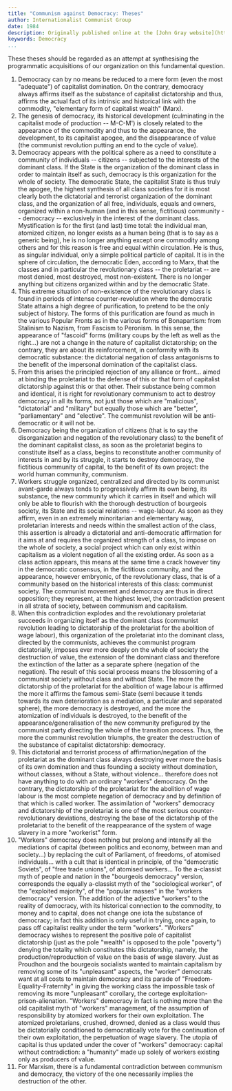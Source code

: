```yaml
---
title: "Communism against Democracy: Theses"
author: Internationalist Communist Group
date: 1984
description: Originally published online at the [John Gray website](https://oocities.org/~johngray/gcitheses.htm) with a note that "these theses were first published in February 1984 in issue 19 of Le Communiste the french language journal of the Internationalist Communist Group. This translation has not been made by them."
keywords: Democracy
...
```


These theses should be regarded as an attempt at synthesising the
programmatic acquisitions of our organization on this fundamental
question.

1. Democracy can by no means be reduced to a mere form (even the most
   "adequate") of capitalist domination. On the contrary, democracy
   always affirms itself as the substance of capitalist dictatorship and
   thus, affirms the actual fact of its intrinsic and historical link
   with the commodity, "elementary form of capitalist wealth" (Marx).
2. The genesis of democracy, its historical development (culminating in
   the capitalist mode of production -- M-C-M') is closely related to
   the appearance of the commodity and thus to the appearance, the
   development, to its capitalist apogee, and the disappearance of value
   (the communist revolution putting an end to the cycle of value).
3. Democracy appears with the political sphere as a need to constitute a
   community of individuals -- citizens -- subjected to the interests of
   the dominant class. If the State is the organization of the dominant
   class in order to maintain itself as such, democracy is this
   organization for the whole of society. The democratic State, the
   capitalist State is thus truly the apogee, the highest synthesis of
   all class societies for it is most clearly both the dictatorial and
   terrorist organization of the dominant class, and the organization of
   all free, individuals, equals and owners, organized within a
   non-human (and in this sense, fictitious) community -- democracy --
   exclusively in the interest of the dominant class. Mystification is
   for the first (and last) time total: the individual man, atomized
   citizen, no longer exists as a human being (that is to say as a
   generic being), he is no longer anything except one commodity among
   others and for this reason is free and equal within circulation. He
   is thus, as singular individual, only a simple political particle of
   capital. It is in the sphere of circulation, the democratic Eden,
   according to Marx, that the classes and in particular the
   revolutionary class -- the proletariat -- are most denied, most
   destroyed, most non-existent. There is no longer anything but
   citizens organized within and by the democratic State.
4. This extreme situation of non-existence of the revolutionary class is
   found in periods of intense counter-revolution where the democratic
   State attains a high degree of purification, to pretend to be the
   only subject of history. The forms of this purification are found as
   much in the various Popular Fronts as in the various forms of
   Bonapartism: from Stalinism to Nazism, from Fascism to Peronism. In
   this sense, the appearance of "fascoid" forms (military coups by the
   left as well as the right...) are not a change in the nature of
   capitalist dictatorship; on the contrary, they are about its
   reinforcement, in conformity with its democratic substance: the
   dictatorial negation of class antagonisms to the benefit of the
   impersonal domination of the capitalist class.
5. From this arises the principled rejection of any alliance or front...
   aimed at binding the proletariat to the defense of this or that form
   of capitalist dictatorship against this or that other. Their
   substance being common and identical, it is right for revolutionary
   communism to act to destroy democracy in all its forms, not just
   those which are "malicious", "dictatorial" and "military" but equally
   those which are "better", "parliamentary" and "elective". The
   communist revolution will be anti-democratic or it will not be.
6. Democracy being the organization of citizens (that is to say the
   disorganization and negation of the revolutionary class) to the
   benefit of the dominant capitalist class, as soon as the proletariat
   begins to constitute itself as a class, begins to reconstitute
   another community of interests in and by its struggle, it starts to
   destroy democracy, the fictitious community of capital, to the
   benefit of its own project: the world human community, communism.
7. Workers struggle organized, centralized and directed by its communist
   avant-garde always tends to progressively affirm its own being, its
   substance, the new community which it carries in itself and which
   will only be able to flourish with the thorough destruction of
   bourgeois society, its State and its social relations -- wage-labour.
   As soon as they affirm, even in an extremely minoritarian and
   elementary way, proletarian interests and needs within the smallest
   action of the class, this assertion is already a dictatorial and
   anti-democratic affirmation for it aims at and requires the organized
   strength of a class, to impose on the whole of society, a social
   project which can only exist within capitalism as a violent negation
   of all the existing order. As soon as a class action appears, this
   means at the same time a crack however tiny in the democratic
   consensus, in the fictitious community, and the appearance, however
   embryonic, of the revolutionary class, that is of a community based
   on the historical interests of this class: communist society. The
   communist movement and democracy are thus in direct opposition; they
   represent, at the highest level, the contradiction present in all
   strata of society, between communism and capitalism.
8. When this contradiction explodes and the revolutionary proletariat
   succeeds in organizing itself as the dominant class (communist
   revolution leading to dictatorship of the proletariat for the
   abolition of wage labour), this organization of the proletariat into
   the dominant class, directed by the communists, achieves the
   communist program dictatorially, imposes ever more deeply on the
   whole of society the destruction of value, the extension of the
   dominant class and therefore the extinction of the latter as a
   separate sphere (negation of the negation). The result of this social
   process means the blossoming of a communist society without class and
   without State. The more the dictatorship of the proletariat for the
   abolition of wage labour is affirmed the more it affirms the famous
   semi-State (semi because it tends towards its own deterioration as a
   mediation, a particular and separated sphere), the more democracy is
   destroyed, and the more the atomization of individuals is destroyed,
   to the benefit of the appearance/generalisation of the new community
   prefigured by the communist party directing the whole of the
   transition process. Thus, the more the communist revolution triumphs,
   the greater the destruction of the substance of capitalist
   dictatorship: democracy.
9. This dictatorial and terrorist process of affirmation/negation of the
   proletariat as the dominant class always destroying ever more the
   basis of its own domination and thus founding a society without
   domination, without classes, without a State, without violence...
   therefore does not have anything to do with an ordinary "workers"
   democracy. On the contrary, the dictatorship of the proletariat for
   the abolition of wage labour is the most complete negation of
   democracy and by definition of that which is called worker. The
   assimilation of "workers" democracy and dictatorship of the
   proletariat is one of the most serious counter-revolutionary
   deviations, destroying the base of the dictatorship of the
   proletariat to the benefit of the reappearance of the system of wage
   slavery in a more "workerist" form.
10. "Workers" democracy does nothing but prolong and intensify all the
    mediations of capital (between politics and economy, between man and
    society...) by replacing the cult of Parliament, of freedoms, of
    atomised individuals... with a cult that is identical in principle,
    of the "democratic Soviets", of "free trade unions", of atomised
    workers... To the a-classist myth of people and nation in the
    "bourgeois democracy" version, corresponds the equally a-classist
    myth of the "sociological worker", of the "exploited majority", of
    the "popular masses" in the "workers democracy" version. The
    addition of the adjective "workers" to the reality of democracy,
    with its historical connection to the commodity, to money and to
    capital, does not change one iota the substance of democracy; in
    fact this addition is only useful in trying, once again, to pass off
    capitalist reality under the term "workers". "Workers" democracy
    wishes to represent the positive pole of capitalist dictatorship
    (just as the pole "wealth" is opposed to the pole "poverty") denying
    the totality which constitutes this dictatorship, namely, the
    production/reproduction of value on the basis of wage slavery. Just
    as Proudhon and the bourgeois socialists wanted to maintain
    capitalism by removing some of its "unpleasant" aspects, the
    "worker" democrats want at all costs to maintain democracy and its
    parade of "Freedom-Equality-Fraternity" in giving the working class
    the impossible task of removing its more "unpleasant" corollary, the
    cortege exploitation-prison-alienation. "Workers" democracy in fact
    is nothing more than the old capitalist myth of "workers"
    management, of the assumption of responsibility by atomized workers
    for their own exploitation. The atomized proletarians, crushed,
    drowned, denied as a class would thus be dictatorially conditioned
    to democratically vote for the continuation of their own
    exploitation, the perpetuation of wage slavery. The utopia of
    capital is thus updated under the cover of "workers" democracy:
    capital without contradiction: a "humanity" made up solely of
    workers existing only as producers of value.
11. For Marxism, there is a fundamental contradiction between communism
    and democracy, the victory of the one necessarily implies the
    destruction of the other.
